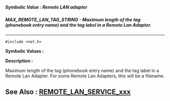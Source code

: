 ##### Symbolic Value : Remote LAN adapter
##### MAX_REMOTE_LAN_TAG_STRING - Maximum length of the tag (phonebook entry name) and the tag label in a Remote Lan Adapter.
---
```
#include <net.h>
```

**Symbolic Values :**



**Description :**

Maximum length of the tag (phonebook entry name) and the tag label in a Remote Lan Adapter.  For some Remote Lan Adapters, this will be a filename.


**See Also :**
[REMOTE_LAN_SERVICE_xxx](/domino-c-api-docs/reference/Symb/REMOTE_LAN_SERVICE_xxx)
---
